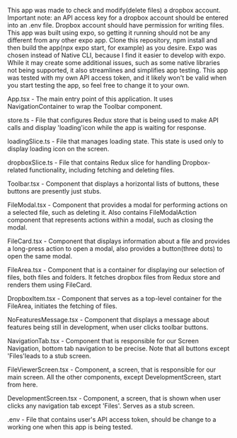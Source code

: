 This app was made to check and modify(delete files) a dropbox account.
Important note: an API access key for a dropbox account should be entered into an .env file. Dropbox account should have permission for writing files.
This app was built using expo, so getting it running should not be any different from any other expo app. Clone this repository, npm install and then build the app(npx expo start, for example) as you desire. 
Expo was chosen instead of Native CLI, because I find it easier to develop with expo. While it may create some additional issues, such as some native libraries not being supported, it also streamlines and simplifies app testing.
This app was tested with my own API access token, and it likely won't be valid when you start testing the app, so feel free to change it to your own.

App.tsx - The main entry point of this application. It uses NavigationContainer to wrap the Toolbar component.

store.ts - File that configures Redux store that is being used to make API calls and display 'loading'icon while the app is waiting for response.

loadingSlice.ts - File that manages loading state. This state is used only to display loading icon on the screen.

dropboxSlice.ts - File that contains Redux slice for handling Dropbox-related functionality, including fetching and deleting files.

Toolbar.tsx - Component that displays a horizontal lists of buttons, these buttons are presently just stubs.

FileModal.tsx - Component that provides a modal for performing actions on a selected file, such as deleting it. Also contains FileModalAction component that represents actions within a modal, such as closing the modal.

FileCard.tsx - Component that displays information about a file and provides a long-press action to open a modal, also provides a button(three dots) to open the same modal.

FileArea.tsx - Component that is a container for displaying our selection of files, both files and folders. It fetches dropbox files from Redux store and renders them using FileCard.

DropboxItem.tsx - Component that serves as a top-level container for the FileArea, initiates the fetching of files.

NoFeaturesMessage.tsx - Component that displays a message about features being still in development, when user clicks toolbar buttons.

NavigationTab.tsx - Component that is responsible for our Screen Navigation, bottom tab navigation to be precise. Note that all buttons except 'Files'leads to a stub screen.

FileViewerScreen.tsx - Component, a screen, that is responsible for our main screen. All the other components, except DevelopmentScreen, start from here.

DevelopmentScreen.tsx - Component, a screen, that is shown when user clicks any navigation tab except 'Files'. Serves as a stub screen.

.env - File that contains user's API access token, should be change to a working one when this app is being tested.

